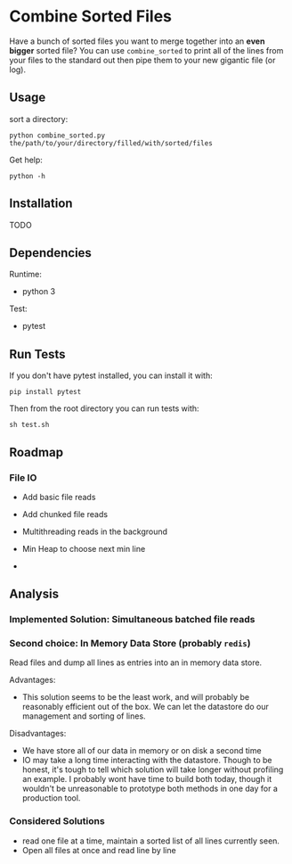 # Combine Sorted Files
Have a bunch of sorted files you want to merge together into an **even bigger** sorted file?
You can use `combine_sorted` to print all of the lines from your files to the standard out then pipe them
to your new gigantic file (or log).

## Usage
sort a directory:

    python combine_sorted.py the/path/to/your/directory/filled/with/sorted/files

Get help:

    python -h

## Installation
TODO

## Dependencies

Runtime:
* python 3

Test:
* pytest

## Run Tests
If you don't have pytest installed, you can install it with:

    pip install pytest

 Then from the root directory you can run tests with:

    sh test.sh

## Roadmap

### File IO

- Add basic file reads
- Add chunked file reads
- Multithreading reads in the background


- Min Heap to choose next min line
-


## Analysis

### Implemented Solution: Simultaneous batched file reads

### Second choice: In Memory Data Store (probably `redis`)
Read files and dump all lines as entries into an in memory data store.

Advantages:
  - This solution seems to be the least work, and will probably be reasonably efficient out of the box.
  We can let the datastore do our management and sorting of lines.

Disadvantages:
  - We have store all of our data in memory or on disk a second time
  - IO may take a long time interacting with the datastore.
  Though to be honest, it's tough to tell which solution will take longer without profiling an example.
  I probably wont have time to build both today, though it wouldn't be unreasonable to prototype both methods
  in one day for a production tool.

### Considered Solutions
- read one file at a time, maintain a sorted list of all lines currently seen.
- Open all files at once and read line by line